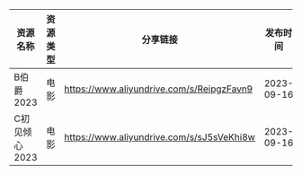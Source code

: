| 资源名称      | 资源类型 | 分享链接                                      | 发布时间       |
| --------- | ---- | ----------------------------------------- | ---------- |
| B伯爵2023   | 电影   | https://www.aliyundrive.com/s/ReipgzFavn9 | 2023-09-16 |
| C初见倾心2023 | 电影   | https://www.aliyundrive.com/s/sJ5sVeKhi8w | 2023-09-16 |
